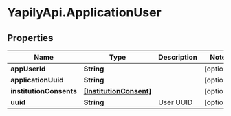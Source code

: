 # YapilyApi.ApplicationUser

## Properties
Name | Type | Description | Notes
------------ | ------------- | ------------- | -------------
**appUserId** | **String** |  | [optional] 
**applicationUuid** | **String** |  | [optional] 
**institutionConsents** | [**[InstitutionConsent]**](InstitutionConsent.md) |  | [optional] 
**uuid** | **String** | User UUID | [optional] 


